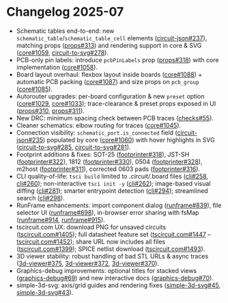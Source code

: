 # Changelog 2025-07

- Schematic tables end-to-end: new `schematic_table`/`schematic_table_cell` elements ([circuit-json#237](https://github.com/tscircuit/circuit-json/pull/237)), matching props ([props#313](https://github.com/tscircuit/props/pull/313)) and rendering support in core & SVG ([core#1059](https://github.com/tscircuit/core/pull/1059), [circuit-to-svg#278](https://github.com/tscircuit/circuit-to-svg/pull/278)).
- PCB-only pin labels: introduce `pcbPinLabels` prop ([props#318](https://github.com/tscircuit/props/pull/318)) with core implementation ([core#1058](https://github.com/tscircuit/core/pull/1058)).
- Board layout overhaul: flexbox layout inside boards ([core#1088](https://github.com/tscircuit/core/pull/1088)) + automatic PCB packing ([core#1087](https://github.com/tscircuit/core/pull/1087)) and size props on `pcb_group` ([core#1085](https://github.com/tscircuit/core/pull/1085)).
- Autorouter upgrades: per-board configuration & new `preset` option ([core#1029](https://github.com/tscircuit/core/pull/1029), [core#1033](https://github.com/tscircuit/core/pull/1033)); trace-clearance & preset props exposed in UI ([props#310](https://github.com/tscircuit/props/pull/310), [props#311](https://github.com/tscircuit/props/pull/311)).
- New DRC: minimum spacing check between PCB traces ([checks#55](https://github.com/tscircuit/checks/pull/55)).
- Cleaner schematics: elbow routing for traces ([core#1045](https://github.com/tscircuit/core/pull/1045)).
- Connection visibility: `schematic_port.is_connected` field ([circuit-json#235](https://github.com/tscircuit/circuit-json/pull/235)) populated by core ([core#1060](https://github.com/tscircuit/core/pull/1060)) with hover highlights in SVG ([circuit-to-svg#285](https://github.com/tscircuit/circuit-to-svg/pull/285), [circuit-to-svg#281](https://github.com/tscircuit/circuit-to-svg/pull/281)).
- Footprint additions & fixes: SOT-25 ([footprinter#318](https://github.com/tscircuit/footprinter/pull/318)), JST-SH ([footprinter#322](https://github.com/tscircuit/footprinter/pull/322)), 1812 ([footprinter#330](https://github.com/tscircuit/footprinter/pull/330)), 0504 ([footprinter#328](https://github.com/tscircuit/footprinter/pull/328)), m2host ([footprinter#311](https://github.com/tscircuit/footprinter/pull/311)), corrected 0603 pads ([footprinter#316](https://github.com/tscircuit/footprinter/pull/316)).
- CLI quality-of-life: `tsci build` limited to *.circuit/*.board files ([cli#258](https://github.com/tscircuit/cli/pull/258), [cli#260](https://github.com/tscircuit/cli/pull/260)); non-interactive `tsci init -y` ([cli#262](https://github.com/tscircuit/cli/pull/262)); image-based visual diffing ([cli#281](https://github.com/tscircuit/cli/pull/281)); smarter entrypoint detection ([cli#294](https://github.com/tscircuit/cli/pull/294)); streamlined search ([cli#298](https://github.com/tscircuit/cli/pull/298)).
- RunFrame enhancements: import component dialog ([runframe#839](https://github.com/tscircuit/runframe/pull/839)), file selector UI ([runframe#898](https://github.com/tscircuit/runframe/pull/898)), in-browser error sharing with fsMap ([runframe#914](https://github.com/tscircuit/runframe/pull/914), [runframe#915](https://github.com/tscircuit/runframe/pull/915)).
- tscircuit.com UX: download PNG for unsaved circuits ([tscircuit.com#1405](https://github.com/tscircuit/tscircuit.com/pull/1405)); full datasheet feature set ([tscircuit.com#1447](https://github.com/tscircuit/tscircuit.com/pull/1447) – [tscircuit.com#1452](https://github.com/tscircuit/tscircuit.com/pull/1452)); share URL now includes all files ([tscircuit.com#1399](https://github.com/tscircuit/tscircuit.com/pull/1399)); SPICE netlist download ([tscircuit.com#1493](https://github.com/tscircuit/tscircuit.com/pull/1493)).
- 3D viewer stability: robust handling of bad STL URLs & async traces ([3d-viewer#375](https://github.com/tscircuit/3d-viewer/pull/375), [3d-viewer#372](https://github.com/tscircuit/3d-viewer/pull/372), [3d-viewer#370](https://github.com/tscircuit/3d-viewer/pull/370)).
- Graphics-debug improvements: optional titles for stacked views ([graphics-debug#69](https://github.com/tscircuit/graphics-debug/pull/69)) and new interactive docs ([graphics-debug#70](https://github.com/tscircuit/graphics-debug/pull/70)).
- simple-3d-svg: axis/grid guides and rendering fixes ([simple-3d-svg#45](https://github.com/tscircuit/simple-3d-svg/pull/45), [simple-3d-svg#43](https://github.com/tscircuit/simple-3d-svg/pull/43)).
